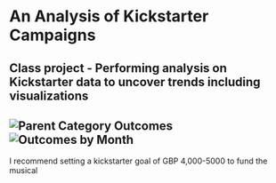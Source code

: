 # An Analysis of Kickstarter Campaigns
Class project - Performing analysis on Kickstarter data to uncover trends including visualizations
---
![Parent Category Outcomes](https://user-images.githubusercontent.com/100883212/158714480-71a33c7c-98c2-4581-bc95-c8361f654917.png)
![Outcomes by Month](https://user-images.githubusercontent.com/100883212/158714509-23a81164-2fd7-499c-8fd2-b5db7bf529e7.png)
---
I recommend setting a kickstarter goal of GBP 4,000-5000 to fund the musical
